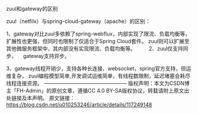 zuul和gateway的区别

zuul（netfilx）与spring-cloud-gateway（apache）的区别：

1、gateway对比zuul多依赖了spring-webflux，内部实现了限流、负载均衡等，扩展性也更强，但同时也限制了仅适合于Spring Cloud套件。
zuul则可以扩展至其他微服务框架中，其内部没有实现限流、负载均衡等。
　　
2、zuul仅支持同步，
　gateway支持异步。

3、gateway线程开销少，支持各种长连接、websocket，spring官方支持，但运维复杂，
zuul编程模型简单,开发调试运维简单，有线程数限制，延迟堵塞会耗尽线程连接资源。
————————————————
版权声明：本文为CSDN博主「FH-Admin」的原创文章，遵循CC 4.0 BY-SA版权协议，转载请附上原文出处链接及本声明。
原文链接：https://blog.csdn.net/u010253246/article/details/117249148